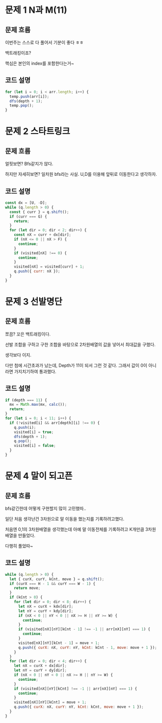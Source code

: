 # 문제 1 N과 M(11)

## 문제 흐름

이번주는 스스로 다 풀어서 기분이 좋다 ㅎㅎ

백트래킹이죠?

핵심은 본인의 index를 포함한다는거~

## 코드 설명

```js
for (let i = 0; i < arr.length; i++) {
  temp.push(arr[i]);
  dfs(depth + 1);
  temp.pop();
}
```

# 문제 2 스타트링크

## 문제 흐름

얼핏보면? Bfs같지가 않다.

하지만 자세히보면? 일차원 bfs라는 사실. U,D를 이용해 앞뒤로 이동한다고 생각하자.

## 코드 설명

```js
const dx = [U, -D];
while (q.length > 0) {
  const { curr } = q.shift();
  if (curr === G) {
    return;
  }
  for (let dir = 0; dir < 2; dir++) {
    const nX = curr + dx[dir];
    if (nX <= 0 || nX > F) {
      continue;
    }
    if (visited[nX] !== 0) {
      continue;
    }
    visited[nX] = visited[curr] + 1;
    q.push({ curr: nX });
  }
}
```

# 문제 3 선발명단

## 문제 흐름

쪼끔? 꼬은 백트래킹이다.

선발 조합을 구하고 구한 조합을 바탕으로 2차원배열의 값을 넣어서 최대값을 구했다.

생각보다 이지.

다만 첨에 시간초과가 났는데, Depth가 11이 되서 그런 것 같다. 그래서 값이 0이 아니라면 가지치기하여 통과했다.

## 코드 설명

```js
if (depth === 11) {
  mx = Math.max(mx, calc());
  return;
}
for (let i = 0; i < 11; i++) {
  if (!visited[i] && arr[depth][i] !== 0) {
    q.push(i);
    visited[i] = true;
    dfs(depth + 1);
    q.pop();
    visited[i] = false;
  }
}
```

# 문제 4 말이 되고픈

## 문제 흐름

bfs같긴한데 어떻게 구현할지 많이 고민했따..

일단 처음 생각난건 3차원으로 말 이동을 했는지를 기록하려고했다.

처음엔 0,1의 3차원배열을 생각했는데 아예 말 이동전체를 기록하려고 K개만큼 3차원 배열을 만들었다.

다행히 풀었따~

## 코드 설명

```js
while (q.length > 0) {
  let { curX, curY, kCnt, move } = q.shift();
  if (curX === H - 1 && curY === W - 1) {
    return move;
  }
  if (kCnt > 0) {
    for (let dir = 0; dir < 8; dir++) {
      let nX = curX + kdx[dir];
      let nY = curY + kdy[dir];
      if (nX < 0 || nY < 0 || nX >= H || nY >= W) {
        continue;
      }
      if (visited[nX][nY][kCnt - 1] !== -1 || arr[nX][nY] === 1) {
        continue;
      }
      visited[nX][nY][kCnt - 1] = move + 1;
      q.push({ curX: nX, curY: nY, kCnt: kCnt - 1, move: move + 1 });
    }
  }
  for (let dir = 0; dir < 4; dir++) {
    let nX = curX + dx[dir];
    let nY = curY + dy[dir];
    if (nX < 0 || nY < 0 || nX >= H || nY >= W) {
      continue;
    }
    if (visited[nX][nY][kCnt] !== -1 || arr[nX][nY] === 1) {
      continue;
    }
    visited[nX][nY][kCnt] = move + 1;
    q.push({ curX: nX, curY: nY, kCnt: kCnt, move: move + 1 });
  }
}
```
